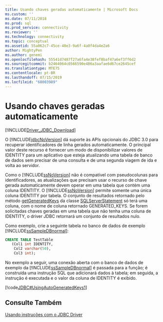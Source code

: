 ```yaml
---
title: Usando chaves geradas automaticamente | Microsoft Docs
ms.custom: ''
ms.date: 07/11/2018
ms.prod: sql
ms.prod_service: connectivity
ms.reviewer: ''
ms.technology: connectivity
ms.topic: conceptual
ms.assetid: 55a062c7-45ce-40e3-9a6f-4a0f4da4e2a6
author: MightyPen
ms.author: genemi
ms.openlocfilehash: 55541d7487f27a6fa4e38fef8baf47a6ef3ff6d2
ms.sourcegitcommit: b2464064c0566590e486a3aafae6d67ce2645cef
ms.translationtype: MTE75
ms.contentlocale: pt-BR
ms.lasthandoff: 07/15/2019
ms.locfileid: "68003989"
---
```

# <a name="using-auto-generated-keys"></a>Usando chaves geradas automaticamente

[!INCLUDE[Driver_JDBC_Download](../../includes/driver_jdbc_download.md)]

O [!INCLUDE[jdbcNoVersion](../../includes/jdbcnoversion_md.md)] dá suporte às APIs opcionais do JDBC 3.0 para recuperar identificadores de linha gerados automaticamente. O principal valor deste recurso é fornecer um modo de disponibilizar valores de IDENTITY para um aplicativo que esteja atualizando uma tabela de banco de dados sem precisar de uma consulta e de uma segunda viagem de ida e volta ao servidor.

Como o [!INCLUDE[ssNoVersion](../../includes/ssnoversion-md.md)] não é compatível com pseudocolunas para identificadores, as atualizações que precisam usar o recurso de chave gerada automaticamente devem operar em uma tabela que contém uma coluna IDENTITY. O [!INCLUDE[ssNoVersion](../../includes/ssnoversion-md.md)] permite somente uma única coluna IDENTITY por tabela. O conjunto de resultados retornado pelo método [getGeneratedKeys](../../connect/jdbc/reference/getgeneratedkeys-method-sqlserverstatement.md) da classe [SQLServerStatement](../../connect/jdbc/reference/sqlserverstatement-class.md) só terá uma coluna, com o nome de coluna retornado GENERATED_KEYS. Se forem solicitadas chaves geradas em uma tabela que não tenha uma coluna de IDENTITY, o driver JDBC retornará um conjunto de resultados nulo.

Como exemplo, crie a seguinte tabela no banco de dados de exemplo [!INCLUDE[ssSampleDBnormal](../../includes/sssampledbnormal_md.md)]:

```sql
CREATE TABLE TestTable
   (Col1 int IDENTITY,
    Col2 varchar(50),
    Col3 int);  
```

No exemplo a seguir, uma conexão aberta com o banco de dados de exemplo da [!INCLUDE[ssSampleDBnormal](../../includes/sssampledbnormal_md.md)] é passada para a função; é construída uma instrução SQL que adicionará dados à tabela; em seguida, a instrução é executada e o valor da coluna de IDENTITY é exibido.

[!code[JDBC#UsingAutoGeneratedKeys1](../../connect/jdbc/codesnippet/Java/using-auto-generated-keys_1.java)]

## <a name="see-also"></a>Consulte Também

[Usando instruções com o JDBC Driver](../../connect/jdbc/using-statements-with-the-jdbc-driver.md)
